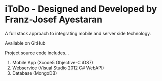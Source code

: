 iToDo - Designed and Developed by Franz-Josef Ayestaran
=====

A full stack approach to integrating mobile and server side technology.

Available on GitHub

Project source code includes...

1. Mobile App (Xcode5 Objective-C iOS7)
2. Webservice (Visual Studio 2012 C# WebAPI)
3. Database (MongoDB)

